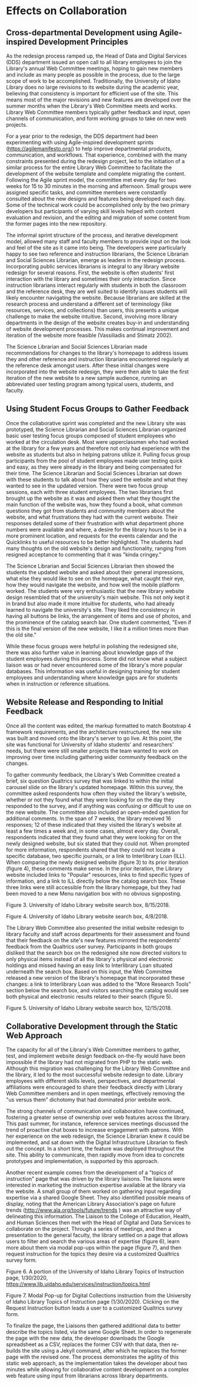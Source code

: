 # Effects on Collaboration

## Cross-departmental Development using Agile-inspired Development Principles

As the redesign process ramped up, the Head of Data and Digital Services (DDS) department issued an open call to all library employees to join the Library's annual Web Committee meetings, hoping to gain new members and include as many people as possible in the process, due to the large scope of work to be accomplished. Traditionally, the University of Idaho Library does no large revisions to its website during the academic year, believing that consistency is important for efficient use of the site. This means most of the major revisions and new features are developed over the summer months when the Library's Web Committee meets and works. Library Web Committee members typically gather feedback and input, open channels of communication, and form working groups to take on new web projects.

For a year prior to the redesign, the DDS department had been experimenting with using Agile-inspired development sprints (https://agilemanifesto.org/) to help improve departmental products, communication, and workflows. That experience, combined with the many constraints presented during the redesign project, led to the initiation of a similar process for the entire Library Web Committee to facilitate the development of the website template and complete migrating the content. Following the Agile sprint model, the committee met every day for two weeks for 15 to 30 minutes in the morning and afternoon. Small groups were assigned specific tasks, and committee members were constantly consulted about the new designs and features being developed each day. Some of the technical work could be accomplished only by the two primary developers but participants of varying skill levels helped with content evaluation and revision, and the editing and migration of some content from the former pages into the new repository.

The informal sprint structure of the process, and iterative development model, allowed many staff and faculty members to provide input on the look and feel of the site as it came into being. The developers were particularly happy to see two reference and instruction librarians, the Science Librarian and Social Sciences Librarian, emerge as leaders in the redesign process. Incorporating public services librarians is integral to any library website redesign for several reasons. First, the website is often students' first interaction with the library and sometimes their only interaction. Since instruction librarians interact regularly with students in both the classroom and the reference desk, they are well suited to identify issues students will likely encounter navigating the website. Because librarians are skilled at the research process and understand a different set of terminology (like resources, services, and collections) than users, this presents a unique challenge to make the website intuitive. Second, involving more library departments in the design of the website creates buy-in and understanding of website development processes. This makes continual improvement and iteration of the website more feasible (Vassiliadis and Stimatz 2002).

The Science Librarian and Social Sciences Librarian made recommendations for changes to the library's homepage to address issues they and other reference and instruction librarians encountered regularly at the reference desk amongst users. After these initial changes were incorporated into the website redesign, they were then able to take the first iteration of the new website to a new sample audience, running an abbreviated user testing program among typical users, students, and faculty.

## Using Student Focus Groups to Gather Feedback

Once the collaborative sprint was completed and the new Library site was prototyped, the Science Librarian and Social Sciences Librarian organized basic user testing focus groups composed of student employees who worked at the circulation desk. Most were upperclassmen who had worked at the library for a few years and therefore not only had experience with the website as students but also in helping patrons utilize it. Pulling focus group participants from the pool of student employees made user testing quick and easy, as they were already in the library and being compensated for their time. The Science Librarian and Social Sciences Librarian sat down with these students to talk about how they used the website and what they wanted to see in the updated version. There were two focus group sessions, each with three student employees. The two librarians first brought up the website as it was and asked them what they thought the main function of the website was, how they found a book, what common questions they got from students and community members about the website, and what frustrations they had with the current website. Their responses detailed some of their frustration with what department phone numbers were available and where, a desire for the library hours to be in a more prominent location, and requests for the events calendar and the Quicklinks to useful resources to be better highlighted. The students had many thoughts on the old website's design and functionality, ranging from resigned acceptance to commenting that it was "kinda cringey."

The Science Librarian and Social Sciences Librarian then showed the students the updated website and asked about their general impressions, what else they would like to see on the homepage, what caught their eye, how they would navigate the website, and how well the mobile platform worked. The students were very enthusiastic that the new library website design resembled that of the university's main website. This not only kept it in brand but also made it more intuitive for students, who had already learned to navigate the university's site. They liked the consistency in having all buttons be links, the arrangement of items and use of photos, and the prominence of the catalog search bar. One student commented, "Even if this is the final version of the new website, I like it a million times more than the old site."

While these focus groups were helpful in polishing the redesigned site, there was also further value in learning about knowledge gaps of the student employees during this process. Some did not know what a subject liaison was or had never encountered some of the library's more popular databases. This information was useful in designing training for student employees and understanding where knowledge gaps are for students when in instruction or reference situations.

## Website Release and Responding to Initial Feedback

Once all the content was edited, the markup formatted to match Bootstrap 4 framework requirements, and the architecture restructured, the new site was built and moved onto the library's server to go live. At this point, the site was functional for University of Idaho students' and researchers' needs, but there were still smaller projects the team wanted to work on improving over time including gathering wider community feedback on the changes.

To gather community feedback, the Library's Web Committee created a brief, six question Qualtrics survey that was linked to within the initial carousel slide on the library's updated homepage. Within this survey, the committee asked respondents how often they visited the library's website, whether or not they found what they were looking for on the day they responded to the survey, and if anything was confusing or difficult to use on the new website. The committee also included an open-ended question for additional comments. In the span of 7 weeks, the library received 16 responses; 12 of these indicated that they visited the library's website at least a few times a week and, in some cases, almost every day. Overall, respondents indicated that they found what they were looking for on the newly designed website, but six stated that they could not. When prompted for more information, respondents shared that they could not locate a specific database, two specific journals, or a link to Interlibrary Loan (ILL). When comparing the newly designed website (figure 3) to its prior iteration (figure 4), these comments make sense. In the prior iteration, the Library website included links to "Popular" resources, links to find specific types of information, and a link to ILL directly below the catalog search box. These three links were still accessible from the library homepage, but they had been moved to a new Menu navigation box with no obvious signposting.

Figure 3. University of Idaho Library website search box, 8/15/2018.

Figure 4. University of Idaho Library website search box, 4/8/2018.

The Library Web Committee also presented the initial website redesign to library faculty and staff across departments for their assessment and found that their feedback on the site's new features mirrored the respondents' feedback from the Qualtrics user survey. Participants in both groups disliked that the search box on the redesigned site now directed visitors to only physical items instead of all the library's physical and electronic holdings and missed having an easy link to Interlibrary Loan situated underneath the search box. Based on this input, the Web Committee released a new version of the library's homepage that incorporated these changes: a link to Interlibrary Loan was added to the "More Research Tools" section below the search box, and visitors searching the catalog would see both physical and electronic results related to their search (figure 5).

Figure 5. University of Idaho Library website search box, 12/15/2018.

## Collaborative Development through the Static Web Approach

The capacity for all of the Library's Web Committee members to gather, test, and implement website design feedback on-the-fly would have been impossible if the library had not migrated from PHP to the static web. Although this migration was challenging for the Library Web Committee and the library, it led to the most successful website redesign to date. Library employees with different skills levels, perspectives, and departmental affiliations were encouraged to share their feedback directly with Library Web Committee members and in open meetings, effectively removing the "us versus them" dichotomy that had dominated prior website work.

The strong channels of communication and collaboration have continued, fostering a greater sense of ownership over web features across the library. This past summer, for instance, reference services meetings discussed the trend of proactive chat boxes to increase engagement with patrons. With her experience on the web redesign, the Science Librarian knew it could be implemented, and sat down with the Digital Infrastructure Librarian to flesh out the concept. In a short time, the feature was deployed throughout the site. This ability to communicate, then rapidly move from idea to concrete prototypes and implementation, is supported by this approach.

Another recent example comes from the development of a "topics of instruction" page that was driven by the library liaisons. The liaisons were interested in marketing the instruction expertise available at the library via the website. A small group of them worked on gathering input regarding expertise via a shared Google Sheet. They also identified possible means of display, noting that the American Library Association's page on future trends (<http://www.ala.org/tools/future/trends> ) was an attractive way of delineating this information. The Liaison to the College of Education, Health, and Human Sciences then met with the Head of Digital and Data Services to collaborate on the project. Through a series of meetings, and then a presentation to the general faculty, the library settled on a page that allows users to filter and search the various areas of expertise (figure 6), learn more about them via modal pop-ups within the page (figure 7), and then request instruction for the topics they desire via a customized Qualtrics survey form.

Figure 6. A portion of the University of Idaho Library Topics of Instruction page, 1/30/2020, <https://www.lib.uidaho.edu/services/instruction/topics.html>

Figure 7. Modal Pop-up for Digital Collections instruction from the University of Idaho Library Topics of Instruction page (1/30/2020). Clicking on the Request Instruction button leads a user to a customized Qualtrics survey form.

To finalize the page, the Liaisons then gathered additional data to better describe the topics listed, via the same Google Sheet. In order to regenerate the page with the new data, the developer downloads the Google spreadsheet as a CSV, replaces the former CSV with that data, then re-builds the site using a Jekyll command, after which he replaces the former page with the revised one. The process demonstrates the agility of this static web approach, as the implementation takes the developer about two minutes while allowing for collaborative content development on a complex web feature using input from librarians across library departments.
